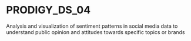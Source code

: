 # PRODIGY_DS_04

Analysis and visualization of sentiment patterns in social media data to understand
public opinion and attitudes towards specific topics or brands
